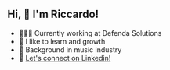 ## Hi, 👋 I'm Riccardo!

- 🧑🏻‍💻 Currently working at Defenda Solutions
- 🔭 I like to learn and growth
- 🥁 Background in music industry
- 💬 [Let's connect on Linkedin!](https://www.linkedin.com/in/riccardo-giubilo/)
